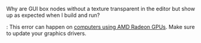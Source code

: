 Why are GUI box nodes without a texture transparent in the editor but show up as expected when I build and run?

: This error can happen on [computers using AMD Radeon GPUs](https://github.com/defold/editor2-issues/issues/2723). Make sure to update your graphics drivers.
